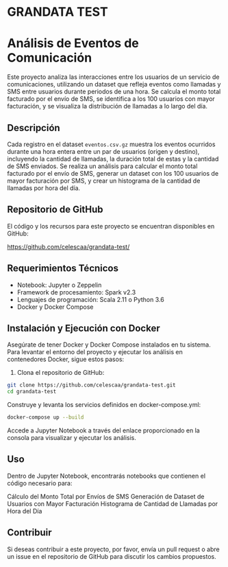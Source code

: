 # GRANDATA TEST
# Análisis de Eventos de Comunicación

Este proyecto analiza las interacciones entre los usuarios de un servicio de comunicaciones, utilizando un dataset que refleja eventos como llamadas y SMS entre usuarios durante periodos de una hora. Se calcula el monto total facturado por el envío de SMS, se identifica a los 100 usuarios con mayor facturación, y se visualiza la distribución de llamadas a lo largo del día.

## Descripción

Cada registro en el dataset `eventos.csv.gz` muestra los eventos ocurridos durante una hora entera entre un par de usuarios (origen y destino), incluyendo la cantidad de llamadas, la duración total de estas y la cantidad de SMS enviados. Se realiza un análisis para calcular el monto total facturado por el envío de SMS, generar un dataset con los 100 usuarios de mayor facturación por SMS, y crear un histograma de la cantidad de llamadas por hora del día.

## Repositorio de GitHub

El código y los recursos para este proyecto se encuentran disponibles en GitHub:

https://github.com/celescaa/grandata-test/

## Requerimientos Técnicos

- Notebook: Jupyter o Zeppelin
- Framework de procesamiento: Spark v2.3
- Lenguajes de programación: Scala 2.11 o Python 3.6
- Docker y Docker Compose

## Instalación y Ejecución con Docker

Asegúrate de tener Docker y Docker Compose instalados en tu sistema. Para levantar el entorno del proyecto y ejecutar los análisis en contenedores Docker, sigue estos pasos:

1. Clona el repositorio de GitHub:

```bash
git clone https://github.com/celescaa/grandata-test.git
cd grandata-test
```

Construye y levanta los servicios definidos en docker-compose.yml:

```bash
docker-compose up --build
```

Accede a Jupyter Notebook a través del enlace proporcionado en la consola para visualizar y ejecutar los análisis.

## Uso
Dentro de Jupyter Notebook, encontrarás notebooks que contienen el código necesario para:

Cálculo del Monto Total por Envíos de SMS
Generación de Dataset de Usuarios con Mayor Facturación
Histograma de Cantidad de Llamadas por Hora del Día

## Contribuir
Si deseas contribuir a este proyecto, por favor, envía un pull request o abre un issue en el repositorio de GitHub para discutir los cambios propuestos.
